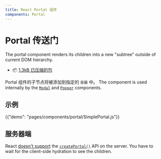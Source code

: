 ```yaml
---
title: React Portal 组件
components: Portal
---
```


# Portal 传送门

<p class="description">The portal component renders its children into a new "subtree" outside of current DOM hierarchy.</p>

- 📦 [1.3kB 已压缩的包](/size-snapshot)

Portal 组件的子节点将被添加到指定的 `容器` 中。 The component is used internally by the [`Modal`](/components/modal/) and [`Popper`](/components/popper/) components.

## 示例

{{"demo": "pages/components/portal/SimplePortal.js"}}

## 服务器端

React [doesn't support](https://github.com/facebook/react/issues/13097) the [`createPortal()`](https://reactjs.org/docs/portals.html) API on the server. You have to wait for the client-side hydration to see the children.